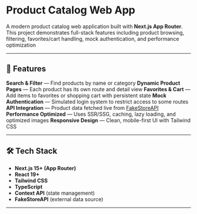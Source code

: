 # Product Catalog Web App

A modern product catalog web application built with **Next.js App Router**. This project demonstrates full-stack features including product browsing, filtering, favorites/cart handling, mock authentication, and performance optimization

---

## 🚀 Features

**Search & Filter** — Find products by name or category
**Dynamic Product Pages** — Each product has its own route and detail view
**Favorites & Cart** — Add items to favorites or shopping cart with persistent state
**Mock Authentication** — Simulated login system to restrict access to some routes
**API Integration** — Product data fetched live from [FakeStoreAPI](https://fakestoreapi.com/)
**Performance Optimized** — Uses SSR/SSG, caching, lazy loading, and optimized images
**Responsive Design** — Clean, mobile-first UI with Tailwind CSS

---

## 🛠 Tech Stack

- **Next.js 15+ (App Router)**
- **React 19+**
- **Tailwind CSS**
- **TypeScript**
- **Context API** (state management)
- **FakeStoreAPI** (external data source)

---

